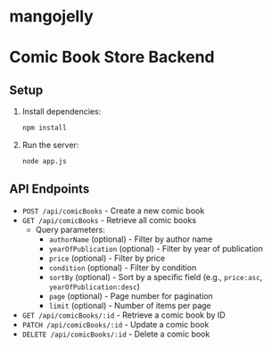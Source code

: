 # mangojelly
 
# Comic Book Store Backend

## Setup

1. Install dependencies:
    ```bash
    npm install
    ```

2. Run the server:
    ```bash
    node app.js
    ```


## API Endpoints

- `POST /api/comicBooks` - Create a new comic book
- `GET /api/comicBooks` - Retrieve all comic books
    - Query parameters:
        - `authorName` (optional) - Filter by author name
        - `yearOfPublication` (optional) - Filter by year of publication
        - `price` (optional) - Filter by price
        - `condition` (optional) - Filter by condition
        - `sortBy` (optional) - Sort by a specific field (e.g., `price:asc`, `yearOfPublication:desc`)
        - `page` (optional) - Page number for pagination
        - `limit` (optional) - Number of items per page
- `GET /api/comicBooks/:id` - Retrieve a comic book by ID
- `PATCH /api/comicBooks/:id` - Update a comic book
- `DELETE /api/comicBooks/:id` - Delete a comic book
